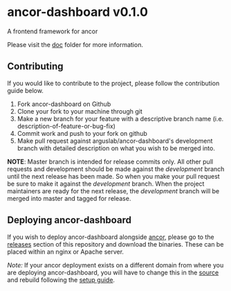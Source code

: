 # ancor-dashboard v0.1.0

A frontend framework for ancor

Please visit the [doc](doc) folder for more information.

## Contributing

If you would like to contribute to the project, please follow the contribution guide below.

1. Fork ancor-dashboard on Github
2. Clone your fork to your machine through git
3. Make a new branch for your feature with a descriptive branch name (i.e. description-of-feature-or-bug-fix)
4. Commit work and push to your fork on github
5. Make pull request against arguslab/ancor-dashboard's development branch with detailed description on what you wish to be merged into.

__NOTE__: Master branch is intended for release commits only. All other pull requests and development should be made against the _development_ branch until the next release has been made. So when you make your pull request be sure to make it against the _development_ branch. When the project maintainers are ready for the next release, the _development_ branch will be merged into master and tagged for release.

## Deploying ancor-dashboard

If you wish to deploy ancor-dashboard alongside [ancor](https://github.com/arguslab/ancor), please go to the [releases](https://github.com/arguslab/ancor-dashboard/releases) section of this repository and download the binaries. These can be placed within an nginx or Apache server.

_Note:_ If your ancor deployment exists on a different domain from where you are deploying ancor-dashboard, you will have to change this in the [source](https://github.com/arguslab/ancor-dashboard/blob/master/doc/setup.md#defining-the-ip-address-of-ancor) and rebuild following the [setup guide](doc/setup.md).
